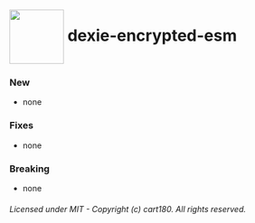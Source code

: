 # <img align="center" src="https://avatars2.githubusercontent.com/u/106040363" width="96" height="96" /> dexie-encrypted-esm

### New

- none

### Fixes

- none

### Breaking

- none

###### Licensed under MIT - Copyright (c) cart180. All rights reserved.
